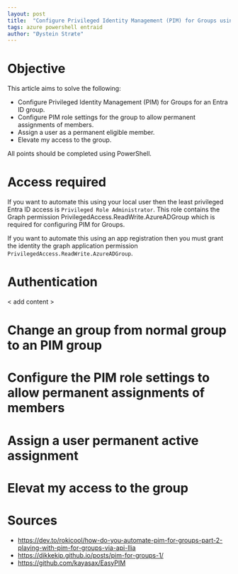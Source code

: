 ```yaml
---
layout: post
title:  "Configure Privileged Identity Management (PIM) for Groups using PowerShell"
tags: azure powershell entraid
author: "Øystein Stræte"
---
```


# Objective

This article aims to solve the following: 

- Configure Privileged Identity Management (PIM) for Groups for an Entra ID group.
- Configure PIM role settings for the group to allow permanent assignments of members.
- Assign a user as a permanent eligible member.
- Elevate my access to the group. 

All points should be completed using PowerShell. 

# Access required 

If you want to automate this using your local user then the least privileged Entra ID access is `Privileged Role Administrator`. This role contains the Graph permission PrivilegedAccess.ReadWrite.AzureADGroup which is required for configuring PIM for Groups. 

If you want to automate this using an app registration then you must grant the identity the graph application permission `PrivilegedAccess.ReadWrite.AzureADGroup`. 

# Authentication

< add content > 

# Change an group from normal group to an PIM group 

# Configure the PIM role settings to allow permanent assignments of members

# Assign a user permanent active assignment 

# Elevat my access to the group


# Sources

- https://dev.to/rokicool/how-do-you-automate-pim-for-groups-part-2-playing-with-pim-for-groups-via-api-llia
- https://dikkekip.github.io/posts/pim-for-groups-1/
- https://github.com/kayasax/EasyPIM

